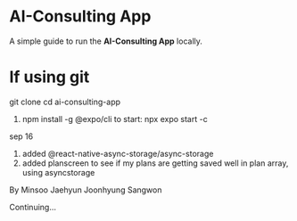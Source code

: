 # AI-Consulting App

A simple guide to run the **AI-Consulting App** locally.
# If using git
git clone <your-repo-url>
cd ai-consulting-app


1. npm install -g @expo/cli
to start: npx expo start -c

sep 16
1. added @react-native-async-storage/async-storage
2. added planscreen to see if my plans are getting saved well in plan array, using asyncstorage


By Minsoo Jaehyun Joonhyung Sangwon

Continuing...   